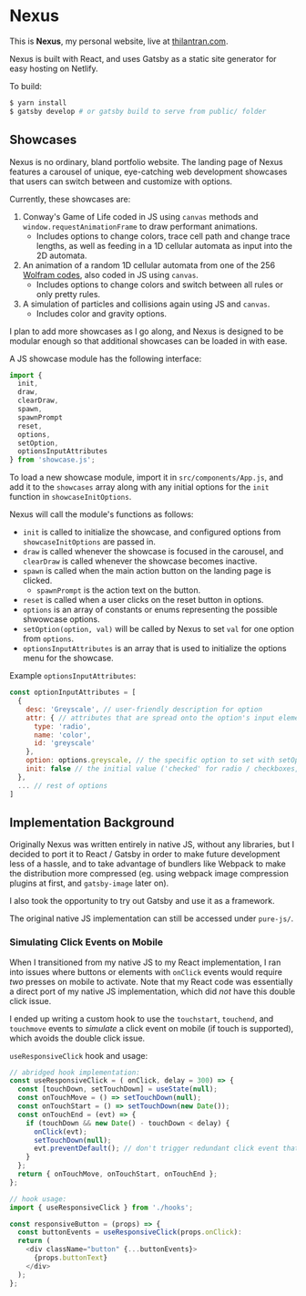 # Nexus

This is **Nexus**, my personal website, live at [thilantran.com](thilantran.com).

Nexus is built with React, and uses Gatsby as a static site generator for easy hosting on Netlify.

To build:
```bash
$ yarn install
$ gatsby develop # or gatsby build to serve from public/ folder
```
## Showcases

Nexus is no ordinary, bland portfolio website.
The landing page of Nexus features a carousel of unique, eye-catching web development showcases that
users can switch between and customize with options.

Currently, these showcases are:

1. Conway's Game of Life coded in JS using `canvas` methods and `window.requestAnimationFrame` to draw performant animations.
    - Includes options to change colors, trace cell path and change trace lengths, as well as feeding in a 1D cellular automata as input into the 2D automata.
2. An animation of a random 1D cellular automata from one of the 256 [Wolfram codes](https://plato.stanford.edu/entries/cellular-automata/supplement.html), also coded in JS using `canvas`.
    - Includes options to change colors and switch between all rules or only pretty rules.
3. A simulation of particles and collisions again using JS and `canvas`.
    - Includes color and gravity options.

I plan to add more showcases as I go along,
and Nexus is designed to be modular enough so that additional showcases can be loaded in with ease.

A JS showcase module has the following interface:
```js
import {
  init,
  draw,
  clearDraw,
  spawn,
  spawnPrompt
  reset,
  options,
  setOption,
  optionsInputAttributes
} from 'showcase.js';
```
To load a new showcase module, import it in `src/components/App.js`, and add it to the `showcases` array along with
any initial options for the `init` function in `showcaseInitOptions`.

Nexus will call the module's functions as follows:
- `init` is called to initialize the showcase, and configured options from `showcaseInitOptions` are passed in.
- `draw` is called whenever the showcase is focused in the carousel, and `clearDraw` is called whenever the showcase becomes inactive.
- `spawn` is called when the main action button on the landing page is clicked.
  - `spawnPrompt` is the action text on the button.
- `reset` is called when a user clicks on the reset button in options.
- `options` is an array of constants or enums representing the possible shwowcase options.
- `setOption(option, val)` will be called by Nexus to set `val` for one option from `options`.
- `optionsInputAttributes` is an array that is used to initialize the options menu for the showcase.

Example `optionsInputAttributes`:
```js
const optionInputAttributes = [
  {
    desc: 'Greyscale', // user-friendly description for option
    attr: { // attributes that are spread onto the option's input element
      type: 'radio',
      name: 'color',
      id: 'greyscale'
    },
    option: options.greyscale, // the specific option to set with setOption (enum or constant)
    init: false // the initial value ('checked' for radio / checkboxes, or 'value' otherwise)
  },
  ... // rest of options
]
```
## Implementation Background

Originally Nexus was written entirely in native JS, without any libraries,
but I decided to port it to React / Gatsby in order to make future development less of a hassle,
and to take advantage of bundlers like Webpack to make the distribution more compressed
(eg. using webpack image compression plugins at first, and `gatsby-image` later on).

I also took the opportunity to try out Gatsby and use it as a framework.

The original native JS implementation can still be accessed under `pure-js/`.

### Simulating Click Events on Mobile

When I transitioned from my native JS to my React implementation,
I ran into issues where buttons or elements with `onClick` events would require *two* presses on mobile to activate.
Note that my React code was essentially a direct port of my native JS implementation,
which did *not* have this double click issue.

I ended up writing a custom hook to use the `touchstart`, `touchend`, and `touchmove` events
to *simulate* a click event on mobile (if touch is supported), which avoids the double click issue.

`useResponsiveClick` hook and usage:
```js
// abridged hook implementation:
const useResponsiveClick = ( onClick, delay = 300) => {
  const [touchDown, setTouchDown] = useState(null);
  const onTouchMove = () => setTouchDown(null);
  const onTouchStart = () => setTouchDown(new Date());
  const onTouchEnd = (evt) => {
    if (touchDown && new Date() - touchDown < delay) {
      onClick(evt);
      setTouchDown(null);
      evt.preventDefault(); // don't trigger redundant click event that can occcur
    }
  };
  return { onTouchMove, onTouchStart, onTouchEnd };
};

// hook usage:
import { useResponsiveClick } from './hooks';

const responsiveButton = (props) => {
  const buttonEvents = useResponsiveClick(props.onClick):
  return (
    <div className="button" {...buttonEvents}>
      {props.buttonText}
    </div>
  );
};
```
